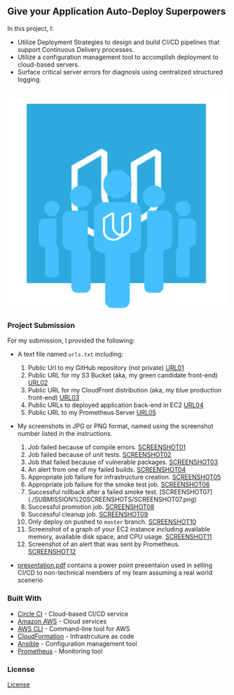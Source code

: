 ## Give your Application Auto-Deploy Superpowers

In this project, I:
- Utilize Deployment Strategies to design and build CI/CD pipelines that support Continuous Delivery processes.
- Utilize a configuration management tool to accomplish deployment to cloud-based servers.
- Surface critical server errors for diagnosis using centralized structured logging.

![Diagram of CI/CD Pipeline we will be building.](udapeople.png)

### Project Submission

For my submission, I provided the following:

- A text file named `urls.txt` including:
  1. Public Url to my GitHub repository (not private) [URL01](./urls.txt)
  1. Public URL for my S3 Bucket (aka, my green candidate front-end) [URL02](./urls.txt)
  1. Public URL for my CloudFront distribution (aka, my blue production front-end) [URL03](./SUBMISSION%20SCREENSHOTS/URL03_SCREENSHOT.png)
  1. Public URLs to deployed application back-end in EC2 [URL04](./SUBMISSION%20SCREENSHOTS/URL04_SCREENSHOT.png)
  1. Public URL to my Prometheus Server [URL05](./SUBMISSION%20SCREENSHOTS/URL05_SCREENSHOT.png)
- My screenshots in JPG or PNG format, named using the screenshot number listed in the instructions.
  1. Job failed because of compile errors. [SCREENSHOT01](./SUBMISSION%20SCREENSHOTS/SCREENSHOT01.png)
  1. Job failed because of unit tests. [SCREENSHOT02](./SUBMISSION%20SCREENSHOTS/SCREENSHOT02.png)
  1. Job that failed because of vulnerable packages. [SCREENSHOT03](./SUBMISSION%20SCREENSHOTS/SCREENSHOT03.png)
  1. An alert from one of my failed builds. [SCREENSHOT04](./SUBMISSION%20SCREENSHOTS/SCREENSHOT04.png)
  1. Appropriate job failure for infrastructure creation. [SCREENSHOT05](./SUBMISSION%20SCREENSHOTS/SCREENSHOT05.png)
  1. Appropriate job failure for the smoke test job. [SCREENSHOT06](./SUBMISSION%20SCREENSHOTS/SCREENSHOT06.png)
  1. Successful rollback after a failed smoke test. [SCREENSHOT07] (./SUBMISSION%20SCREENSHOTS/SCREENSHOT07.png)
  1. Successful promotion job. [SCREENSHOT08](./SUBMISSION%20SCREENSHOTS/SCREENSHOT08.png)
  1. Successful cleanup job. [SCREENSHOT09](./SUBMISSION%20SCREENSHOTS/SCREENSHOT09.png)
  1. Only deploy on pushed to `master` branch. [SCREENSHOT10](./SUBMISSION%20SCREENSHOTS/SCREENSHOT10.png)
  1. Screenshot of a graph of your EC2 instance including available memory, available disk space, and CPU usage. [SCREENSHOT11](./SUBMISSION%20SCREENSHOTS/SCREENSHOT11.png)
  1. Screenshot of an alert that was sent by Prometheus. [SCREENSHOT12](./SUBMISSION%20SCREENSHOTS/SCREENSHOT12.png)

- [presentation.pdf](./presentation.pdf) contains a power point presentaion used in selling CI/CD to non-technical members of my team assuming a real world scenerio

### Built With

- [Circle CI](www.circleci.com) - Cloud-based CI/CD service
- [Amazon AWS](https://aws.amazon.com/) - Cloud services
- [AWS CLI](https://aws.amazon.com/cli/) - Command-line tool for AWS
- [CloudFormation](https://aws.amazon.com/cloudformation/) - Infrastrcuture as code
- [Ansible](https://www.ansible.com/) - Configuration management tool
- [Prometheus](https://prometheus.io/) - Monitoring tool

### License

[License](LICENSE.md)
